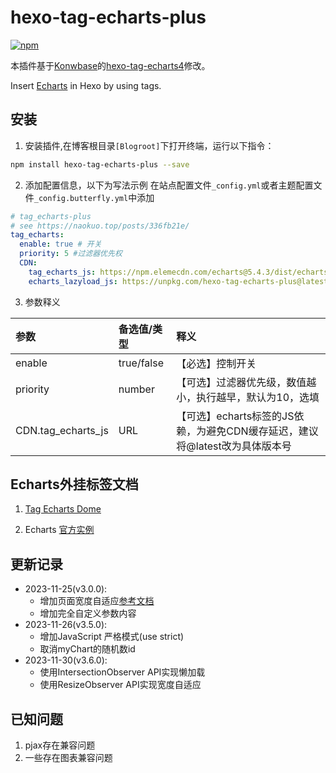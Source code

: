 # hexo-tag-echarts-plus

[![npm](https://unpkg.com/hexo-tag-echarts-plus@3.6.0/lib/assets/hexo-tag-echarts-plus.svg)]() 

本插件基于[Konwbase](https://github.com/knowiki)的[hexo-tag-echarts4](https://github.com/knowiki/hexo-tag-echarts4)修改。

Insert [Echarts](https://echarts.apache.org/handbook/zh/get-started/) in Hexo by using tags.

## 安装

1. 安装插件,在博客根目录`[Blogroot]`下打开终端，运行以下指令：

```bash
npm install hexo-tag-echarts-plus --save
```

2. 添加配置信息，以下为写法示例
  在站点配置文件`_config.yml`或者主题配置文件`_config.butterfly.yml`中添加

```yaml
# tag_echarts-plus
# see https://naokuo.top/posts/336fb21e/
tag_echarts:
  enable: true # 开关
  priority: 5 #过滤器优先权
  CDN:
    tag_echarts_js: https://npm.elemecdn.com/echarts@5.4.3/dist/echarts.min.js
    echarts_lazyload_js: https://unpkg.com/hexo-tag-echarts-plus@latest/lib/scripts/naokuo_package.js
```

3. 参数释义

  |参数|备选值/类型|释义|
  |:--|:--|:--|
  |enable|true/false|【必选】控制开关|
  |priority|number|【可选】过滤器优先级，数值越小，执行越早，默认为10，选填|
  |CDN.tag_echarts_js|URL|【可选】echarts标签的JS依赖，为避免CDN缓存延迟，建议将@latest改为具体版本号|

## Echarts外挂标签文档
1. [Tag Echarts Dome](https://naokuo.top/posts/336fb21e/)

2. Echarts [官方实例](https://echarts.apache.org/handbook/zh/get-started/)

## 更新记录
- 2023-11-25(v3.0.0):
  - 增加页面宽度自适应[参考文档](https://juejin.cn/post/6976483868689825805)
  - 增加完全自定义参数内容
- 2023-11-26(v3.5.0):
  - 增加JavaScript 严格模式(use strict)
  - 取消myChart的随机数id
- 2023-11-30(v3.6.0):
  - 使用IntersectionObserver API实现懒加载
  - 使用ResizeObserver API实现宽度自适应
  
## 已知问题
1. pjax存在兼容问题
2. 一些存在图表兼容问题